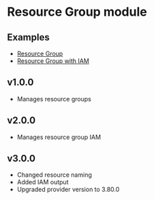 # Resource Group module

## Examples

- [Resource Group](./examples/rg/README.md)
- [Resource Group with IAM](./examples/rg_iam/README.md)

## v1.0.0

- Manages resource groups

## v2.0.0

- Manages resource group IAM

## v3.0.0

- Changed resource naming
- Added IAM output
- Upgraded provider version to 3.80.0
